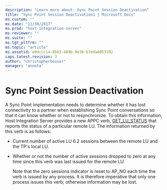 ```yaml
---
description: "Learn more about: Sync Point Session Deactivation"
title: "Sync Point Session Deactivation1 | Microsoft Docs"
ms.custom: ""
ms.date: "11/30/2017"
ms.prod: "host-integration-server"
ms.reviewer: ""
ms.suite: ""
ms.tgt_pltfrm: ""
ms.topic: "article"
ms.assetid: e9dccc14-8bb3-489b-9e3b-b7eda8053192
caps.latest.revision: 3
author: "christopherhouser"
manager: "anneta"
---
```

# Sync Point Session Deactivation
A Sync Point implementation needs to determine whether it has lost connectivity to a partner when establishing Sync Point conversations so that it can know whether or not to resynchronize. To obtain this information, Host Integration Server provides a new APPC verb, [GET_LU_STATUS](./get-lu-status2.md) that reports the status of a particular remote LU. The information returned by this verb is as follows:  
  
- Current number of active LU 6.2 sessions between the remote LU and the TP's local LU.  
  
- Whether or not the number of active sessions dropped to zero at any time since this verb was last issued for the remote LU.  
  
  Note that the zero sessions indicator is reset to AP_NO each time the verb is issued by any process. It is therefore imperative that only one process issues this verb; otherwise information may be lost.
